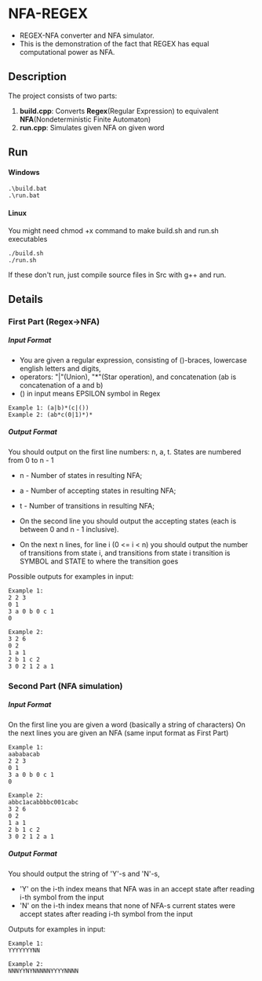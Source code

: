 # NFA-REGEX
- REGEX-NFA converter and NFA simulator.
- This is the demonstration of the fact that REGEX has equal computational power as NFA.

## Description
The project consists of two parts:
1) **build.cpp**: Converts **Regex**(Regular Expression) to equivalent **NFA**(Nondeterministic Finite Automaton)
2) **run.cpp**:   Simulates given NFA on given word

## Run
#### Windows
```console
.\build.bat
.\run.bat
```
#### Linux
You might need chmod +x command to make build.sh and run.sh executables
```console
./build.sh
./run.sh
```

If these don't run, just compile source files in Src with g++ and run.

## Details
### First Part (Regex->NFA)
##### Input Format
- You are given a regular expression, consisting of ()-braces, lowercase english letters and digits,
- operators: "|"(Union), "*"(Star operation), and concatenation (ab is concatenation of a and b)
- () in input means EPSILON symbol in Regex

```console
Example 1: (a|b)*(c|())
Example 2: (ab*c(0|1)*)*
```

##### Output Format
You should output on the first line numbers: n, a, t.
States are numbered from 0 to n - 1
- n - Number of states in resulting NFA;
- a - Number of accepting states in resulting NFA;
- t - Number of transitions in resulting NFA;

- On the second line you should output the accepting states (each is between 0 and n - 1 inclusive).
- On the next n lines, for line i (0 <= i < n) you should output 
the number of transitions from state i, and transitions from state i
transition is SYMBOL and STATE to where the transition goes

Possible outputs for examples in input:
```console
Example 1:
2 2 3
0 1
3 a 0 b 0 c 1
0

Example 2:
3 2 6
0 2
1 a 1
2 b 1 c 2
3 0 2 1 2 a 1
```

### Second Part (NFA simulation)
##### Input Format
On the first line you are given a word (basically a string of characters)
On the next lines you are given an NFA (same input format as First Part)

```console
Example 1:
aababacab
2 2 3
0 1
3 a 0 b 0 c 1
0

Example 2:
abbc1acabbbbc001cabc
3 2 6
0 2
1 a 1
2 b 1 c 2
3 0 2 1 2 a 1
```

##### Output Format
You should output the string of 'Y'-s and 'N'-s,
- 'Y' on the i-th index means that NFA was in an accept state after reading i-th symbol from the input
- 'N' on the i-th index means that none of NFA-s current states were accept states after reading i-th symbol from the input

Outputs for examples in input:
```console
Example 1:
YYYYYYYNN

Example 2:
NNNYYNYNNNNNYYYYNNNN
```
